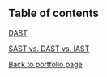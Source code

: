 ## Table of contents

<a href="https://github.com/andrzej-kotynski/Cybersecurity/blob/main/Dynamic%20Application%20Security%20Testing%20%E2%80%90%20DAST.md">DAST</a>

<a href="https://github.com/andrzej-kotynski/Cybersecurity/blob/main/SAST%20vs.%20DAST.md">SAST vs. DAST vs. IAST</a>


<a href="https://github.com/andrzej-kotynski/andrzej-kotynski/blob/main/README.md">Back to portfolio page</a>
